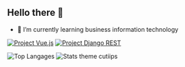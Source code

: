 ## Hello there 👋

<!--
**cutiips/cutiips** is a ✨ _special_ ✨ repository because its `README.md` (this file) appears on your GitHub profile.

Here are some ideas to get you started:

- 🔭 I’m currently working on ...
- 🌱 I’m currently learning ...
- 👯 I’m looking to collaborate on ...
- 🤔 I’m looking for help with ...
- 💬 Ask me about ...
- 📫 How to reach me: ...
- 😄 Pronouns: ...
- ⚡ Fun fact: ...
-->
- 🌱 I’m currently learning business information technology

[![Project Vue.js](https://img.shields.io/badge/Project%201-HEG%20Web-blue)](https://heg-web.github.io/projet23-jonludo/#/)
[![Project Django REST](https://img.shields.io/badge/Project%202-Air%20AJTD-green)](https://13-air-ajtd.rxq.ch/#/)


![Top Langages](https://github-readme-stats.vercel.app/api/top-langs/?username=cutiips&layout=compact&theme=github_dark)
![Stats theme cutiips](https://github-readme-stats.vercel.app/api?username=cutiips&show_icons=true&theme=github_dark)
